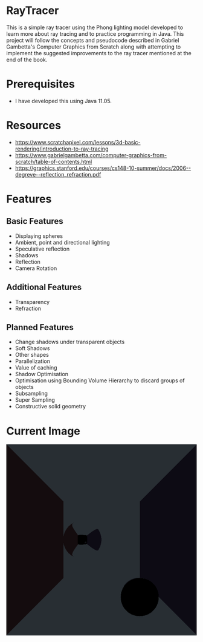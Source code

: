 # RayTracer
This is a simple ray tracer using the Phong lighting model developed to learn more about ray tracing and to practice programming in Java. This project will follow the concepts and pseudocode described in Gabriel Gambetta's Computer Graphics from Scratch along with attempting to implement the suggested improvements to the ray tracer mentioned at the end of the book.

# Prerequisites
- I have developed this using Java 11.05.

# Resources
- https://www.scratchapixel.com/lessons/3d-basic-rendering/introduction-to-ray-tracing
- https://www.gabrielgambetta.com/computer-graphics-from-scratch/table-of-contents.html
- https://graphics.stanford.edu/courses/cs148-10-summer/docs/2006--degreve--reflection_refraction.pdf

# Features
## Basic Features
- Displaying spheres
- Ambient, point and directional lighting
- Speculative reflection
- Shadows
- Reflection
- Camera Rotation

## Additional Features
- Transparency
- Refraction

## Planned Features
- Change shadows under transparent objects
- Soft Shadows
- Other shapes
- Parallelization
- Value of caching
- Shadow Optimisation
- Optimisation using Bounding Volume Hierarchy to discard groups of objects
- Subsampling
- Super Sampling
- Constructive solid geometry

# Current Image

![image.png](https://github.com/SuspiciousWaveforms/RayTracer/blob/master/image.png)

